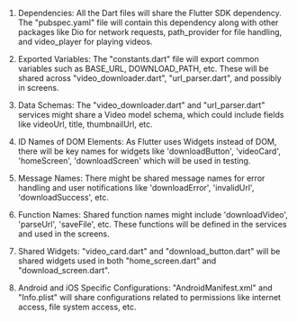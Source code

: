 1. Dependencies: All the Dart files will share the Flutter SDK dependency. The "pubspec.yaml" file will contain this dependency along with other packages like Dio for network requests, path_provider for file handling, and video_player for playing videos.

2. Exported Variables: The "constants.dart" file will export common variables such as BASE_URL, DOWNLOAD_PATH, etc. These will be shared across "video_downloader.dart", "url_parser.dart", and possibly in screens.

3. Data Schemas: The "video_downloader.dart" and "url_parser.dart" services might share a Video model schema, which could include fields like videoUrl, title, thumbnailUrl, etc.

4. ID Names of DOM Elements: As Flutter uses Widgets instead of DOM, there will be key names for widgets like 'downloadButton', 'videoCard', 'homeScreen', 'downloadScreen' which will be used in testing.

5. Message Names: There might be shared message names for error handling and user notifications like 'downloadError', 'invalidUrl', 'downloadSuccess', etc.

6. Function Names: Shared function names might include 'downloadVideo', 'parseUrl', 'saveFile', etc. These functions will be defined in the services and used in the screens.

7. Shared Widgets: "video_card.dart" and "download_button.dart" will be shared widgets used in both "home_screen.dart" and "download_screen.dart".

8. Android and iOS Specific Configurations: "AndroidManifest.xml" and "Info.plist" will share configurations related to permissions like internet access, file system access, etc.